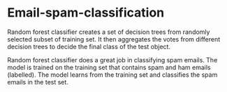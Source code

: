 # Email-spam-classification


Random forest classifier creates a set of decision trees from randomly selected subset of training set. It then aggregates the votes from different decision trees to decide the final class of the test object.

Random forest classifier does a great job in classifying spam emails.
The model is trained on the training set that contains spam and ham emails (labelled). The model learns from the training set and classifies the spam emails in the test set.
